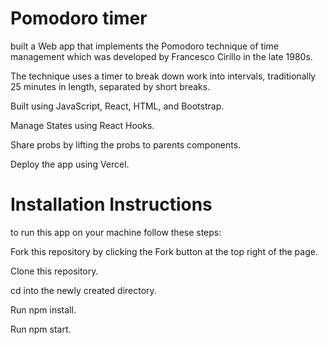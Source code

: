 # Pomodoro timer
built a Web app that implements the Pomodoro technique of time management which was developed by Francesco Cirillo in the late 1980s.

The technique uses a timer to break down work into intervals, traditionally 25 minutes in length, separated by short breaks.

Built using JavaScript, React, HTML, and Bootstrap.

Manage States using React Hooks.

Share probs by lifting the probs to parents components.

Deploy the app using Vercel.

# Installation Instructions

to run this app on your machine follow these steps: 

Fork this repository by clicking the Fork button at the top right of the page.

Clone this repository.

cd into the newly created directory.

Run npm install.

Run npm start.

